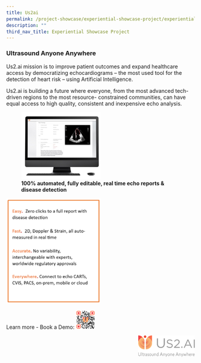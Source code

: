 ```yaml
---
title: Us2ai
permalink: /project-showcase/experiential-showcase-project/experiential-showcase-project/us-2/
description: ""
third_nav_title: Experiential Showcase Project
---
```

### Ultrasound Anyone Anywhere

Us2.ai mission is to improve patient outcomes and expand healthcare access by democratizing echocardiograms – the most used tool for the detection of heart risk – using Artificial Intelligence.

Us2.ai is building a future where everyone, from the most advanced tech-driven regions to the most resource- constrained communities, can have equal access to high quality, consistent and inexpensive echo analysis.

<figure>
<img style="width:50%" src="/images/Experiential%20Showcases/us2ai%20echo.png">
<figcaption> <strong> 100% automated, fully editable,
real time echo reports &amp; disease detection </strong> </figcaption>
</figure>

<img style="width:50%" src="/images/us2ai%20.png">

Learn more - Book a Demo: <img style="width:10%" src="/images/us2ai%20qr.png">

<img style="width:30%" src="/images/us2%20ai%20logo.png" align="right">